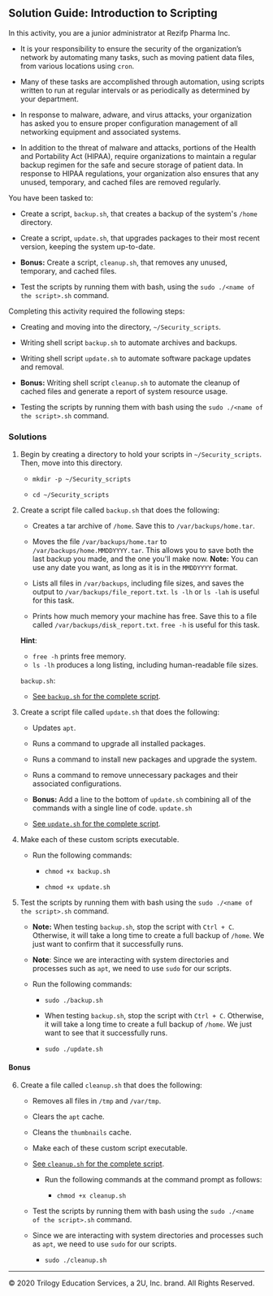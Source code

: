 ## Solution Guide: Introduction to Scripting

In this activity, you are a junior administrator at Rezifp Pharma Inc. 

- It is your responsibility to ensure the security of the organization’s network by automating many tasks, such as moving patient data files, from various locations using `cron`. 

- Many of these tasks are accomplished through automation, using scripts written to run at regular intervals or as periodically as determined by your department. 

- In response to malware, adware, and virus attacks, your organization has asked you to ensure proper configuration management of all networking equipment and associated systems. 

- In addition to the threat of malware and attacks, portions of the Health and Portability Act (HIPAA), require organizations to maintain a regular backup regimen for the safe and secure storage of patient data. In response to HIPAA regulations, your organization also ensures that any unused, temporary, and cached files are removed regularly.

You have been tasked to:

- Create a script, `backup.sh`, that creates a backup of the system's `/home` directory.

- Create a script, `update.sh`, that upgrades packages to their most recent version, keeping the system up-to-date.

- **Bonus:** Create a script, `cleanup.sh`, that removes any unused, temporary, and cached files.

- Test the scripts by running them with bash, using the `sudo ./<name of the script>.sh` command.

Completing this activity required the following steps:

- Creating and moving into the directory, `~/Security_scripts`.

- Writing shell script `backup.sh` to automate archives and backups.

- Writing shell script `update.sh` to automate software package updates and removal.

- **Bonus:** Writing shell script `cleanup.sh` to automate the cleanup of cached files and generate a report of system resource usage.

- Testing the scripts by running them with bash using the `sudo ./<name of the script>.sh` command.

### Solutions

1. Begin by creating a directory to hold your scripts in `~/Security_scripts`. Then, move into this directory.

    - `mkdir -p ~/Security_scripts`  

    - `cd ~/Security_scripts`

2. Create a script file called `backup.sh` that does the following:

    - Creates a tar archive of `/home`. Save this to `/var/backups/home.tar`.
    
    - Moves the file `/var/backups/home.tar` to `/var/backups/home.MMDDYYYY.tar`. This allows you to save both the last backup you made, and the one you'll make now. **Note:** You can use any date you want, as long as it is in the `MMDDYYYY` format. 

    - Lists all files in `/var/backups`, including file sizes, and saves the output to `/var/backups/file_report.txt`. `ls -lh` or `ls -lah`  is useful for this task.

    - Prints how much memory your machine has free. Save this to a file called `/var/backups/disk_report.txt`. `free -h` is useful for this task.

     **Hint**: 

     - `free -h` prints free memory. 
     - `ls -lh` produces a long listing, including human-readable file sizes.

   `backup.sh`:

   - [See `backup.sh` for the complete script](backup.sh).

3. Create a script file called `update.sh` that does the following:

    - Updates `apt`.

    - Runs a command to upgrade all installed packages.

    - Runs a command to install new packages and upgrade the system.

    - Runs a command to remove unnecessary packages and their associated configurations.

    - **Bonus:** Add a line to the bottom of `update.sh` combining all of the commands with a single line of code.
   `update.sh` 

   - [See `update.sh` for the complete script](update.sh).
  
4. Make each of these custom scripts executable.

   - Run the following commands:
 
      - `chmod +x backup.sh`  

     - `chmod +x update.sh`  
    
5. Test the scripts by running them with bash using the `sudo ./<name of the script>.sh` command.

   - **Note:** When testing `backup.sh`, stop the script with `Ctrl + C`. Otherwise, it will take a long time to create a full backup of `/home`. We just want to confirm that it successfully runs. 
    - **Note**: Since we are interacting with system directories and processes such as `apt`, we need to use `sudo` for our scripts.

   - Run the following commands:

     - `sudo ./backup.sh`

      - When testing `backup.sh`, stop the script with `Ctrl + C`. Otherwise, it will take a long time to create a full backup of `/home`. We just want to see that it successfully runs. 

     - `sudo ./update.sh`

#### Bonus

6. Create a file called `cleanup.sh` that does the following:
 
    - Removes all files in `/tmp` and `/var/tmp`.

    - Clears the `apt` cache.

    - Cleans the `thumbnails` cache.

    - Make each of these custom script executable.

   - [See `cleanup.sh` for the complete script](cleanup.sh). 

     - Run the following commands at the command prompt as follows:

       - `chmod +x cleanup.sh`

   - Test the scripts by running them with bash using the `sudo ./<name of the script>.sh` command.

   - Since we are interacting with system directories and processes such as `apt`, we need to use `sudo` for our scripts.

     - `sudo ./cleanup.sh`

---
© 2020 Trilogy Education Services, a 2U, Inc. brand. All Rights Reserved.  
